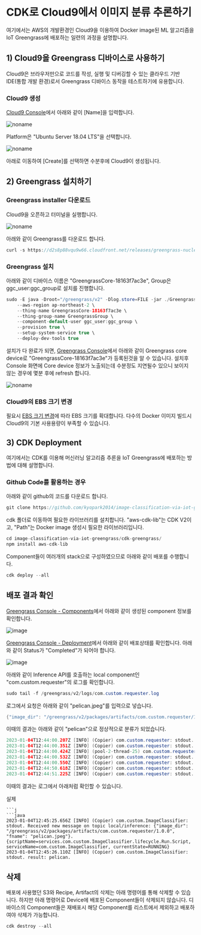 # CDK로 Cloud9에서 이미지 분류 추론하기 

여기에서는 AWS의 개발환경인 Cloud9을 이용하여 Docker image된 ML 알고리즘을 IoT Greengrass에 배포하는 일련의 과정을 설명합니다. 

## 1) Cloud9을 Greengrass 디바이스로 사용하기

Cloud9은 브라우저만으로 코드를 작성, 실행 및 디버깅할 수 있는 클라우드 기반 IDE(통합 개발 환경)로서 Greengrass 디바이스 동작을 테스트하기에 유용합니다.

### Cloud9 생성

[Cloud9 Console](https://ap-northeast-2.console.aws.amazon.com/cloud9control/home?region=ap-northeast-2#/create)에서 아래와 같이 [Name]을 입력합니다.

![noname](https://user-images.githubusercontent.com/52392004/204112727-f14df4fc-830f-4c58-b229-8adda848a7c0.png)

Platform은 "Ubuntu Server 18.04 LTS"을 선택합니다. 

![noname](https://user-images.githubusercontent.com/52392004/210555080-8a171197-9428-434d-b75d-58af38994334.png)


아래로 이동하여 [Create]를 선택하면 수분후에 Cloud9이 생성됩니다.



## 2) Greengrass 설치하기 

### Greengrass installer 다운로드

Cloud9을 오픈하고 터미널을 실행합니다.

![noname](https://user-images.githubusercontent.com/52392004/204112636-de69a319-86d8-4199-91ff-1ff9fa1871b8.png)

아래와 같이 Greengrass를 다운로드 합니다. 

```java
curl -s https://d2s8p88vqu9w66.cloudfront.net/releases/greengrass-nucleus-latest.zip > greengrass-nucleus-latest.zip && unzip greengrass-nucleus-latest.zip -d GreengrassCore
```

### Greengrass 설치 

아래와 같이 디바이스 이름은 "GreengrassCore-18163f7ac3e", Group은 ggc_user:ggc_group로 설치를 진행합니다. 

```java
sudo -E java -Droot="/greengrass/v2" -Dlog.store=FILE -jar ./GreengrassCore/lib/Greengrass.jar \
	--aws-region ap-northeast-2 \
	--thing-name GreengrassCore-18163f7ac3e \
	--thing-group-name GreengrassGroup \
	--component-default-user ggc_user:ggc_group \
	--provision true \
	--setup-system-service true \
	--deploy-dev-tools true
```

설치가 다 완료가 되면, [Greengrass Console](https://ap-northeast-2.console.aws.amazon.com/iot/home?region=ap-northeast-2#/greengrass/v2/cores)에서 아래와 같이 Greengrass core device로 "GreengrassCore-18163f7ac3e"가 등록된것을 알 수 있습니다. 설치후 Console 화면에 Core device 정보가 노출되는데 수분정도 지연될수 있으니 보이지 않는 경우에 몇분 후에 refresh 합니다. 

![noname](https://user-images.githubusercontent.com/52392004/204112707-7d82e8dd-4e30-4c24-9e77-c64f42995a76.png)


### Cloud9의 EBS 크기 변경 

필요시 [EBS 크기 변경](https://github.com/kyopark2014/technical-summary/blob/main/resize.md)에 따라 EBS 크기를 확대합니다. 다수의 Docker 이미지 빌드시 Cloud9의 기본 사용용량이 부족할 수 있습니다. 

## 3) CDK Deployment

여기에서는 CDK를 이용해 머신러닝 알고리즘 추론을 IoT Greengrass에 배포하는 방법에 대해 설명합니다. 

### Github Code를 활용하는 경우

아래와 같이 github의 코드를 다운로드 합니다. 

```java
git clone https://github.com/kyopark2014/image-classification-via-iot-greengrass
```

cdk 폴더로 이동하여 필요한 라이브러리를 설치합니다. "aws-cdk-lib"는 CDK V2이고, "Path"는 Docker image 생성시 필요한 라이브러리입니다. 

```java
cd image-classification-via-iot-greengrass/cdk-greengrass/
npm install aws-cdk-lib
```


Component들이 여러개의 stack으로 구성하였으므로 아래와 같이 배포를 수행합니다. 

```java
cdk deploy --all
```


## 배포 결과 확인

[Greengrass Console - Components](https://ap-northeast-2.console.aws.amazon.com/iot/home?region=ap-northeast-2#/greengrass/v2/components)에서 아래와 같이 생성된 component 정보를 확인합니다. 

![image](https://user-images.githubusercontent.com/52392004/210557261-5570543d-ffcc-42ea-85f4-468f115b735a.png)


[Greengrass Console - Deployment](https://ap-northeast-2.console.aws.amazon.com/iot/home?region=ap-northeast-2#/greengrass/v2/deployments)에서 아래와 같이 배포상태를 확인합니다. 아래와 같이 Status가 "Completed"가 되어야 합니다. 

![image](https://user-images.githubusercontent.com/52392004/210557345-00686e44-d7fd-4670-9498-5b0f6a49cbf2.png)


아래와 같이 Inference API를 호출하는 local component인 "com.custom.requester"의 로그를 확인합니다.
```java
sudo tail -f /greengrass/v2/logs/com.custom.requester.log
```

로그에서 요청은 아래와 같이 "pelican.jpeg"를 입력으로 넣습니다. 

```java
{"image_dir": "/greengrass/v2/packages/artifacts/com.custom.requester/1.0.0", "fname": "pelican.jpeg"}
```

이때의 결과는 아래와 같이 "pelican"으로 정상적으로 분류가 되었습니다.

```java
2023-01-04T12:44:00.207Z [INFO] (Copier) com.custom.requester: stdout. Installing collected packages: awscrt, awsiotsdk. {scriptName=services.com.custom.requester.lifecycle.Install, serviceName=com.custom.requester, currentState=NEW}
2023-01-04T12:44:00.351Z [INFO] (Copier) com.custom.requester: stdout. Successfully installed awscrt-0.14.7 awsiotsdk-1.11.9. {scriptName=services.com.custom.requester.lifecycle.Install, serviceName=com.custom.requester, currentState=NEW}
2023-01-04T12:44:00.424Z [INFO] (pool-2-thread-25) com.custom.requester: shell-runner-start. {scriptName=services.com.custom.requester.lifecycle.Run, serviceName=com.custom.requester, currentState=STARTING, command=["python3 -u /greengrass/v2/packages/artifacts/com.custom.requester/1.0.0/reques..."]}
2023-01-04T12:44:00.532Z [INFO] (Copier) com.custom.requester: stdout. BASE_DIR =  /greengrass/v2/packages/artifacts/com.custom.requester/1.0.0. {scriptName=services.com.custom.requester.lifecycle.Run, serviceName=com.custom.requester, currentState=RUNNING}
2023-01-04T12:44:00.550Z [INFO] (Copier) com.custom.requester: stdout. Successfully subscribed to topic: local/result. {scriptName=services.com.custom.requester.lifecycle.Run, serviceName=com.custom.requester, currentState=RUNNING}
2023-01-04T12:44:50.618Z [INFO] (Copier) com.custom.requester: stdout. request: {"image_dir": "/greengrass/v2/packages/artifacts/com.custom.requester/1.0.0", "fname": "pelican.jpeg"}. {scriptName=services.com.custom.requester.lifecycle.Run, serviceName=com.custom.requester, currentState=RUNNING}
2023-01-04T12:44:51.225Z [INFO] (Copier) com.custom.requester: stdout. result: pelican. {scriptName=services.com.custom.requester.lifecycle.Run, serviceName=com.custom.requester, currentState=RUNNING}
```

이때의 결과는 로그에서 아래처럼 확인할 수 있습니다. 

실제 

```javaㅊ
```j
```java
2023-01-04T12:45:25.656Z [INFO] (Copier) com.custom.ImageClassifier: stdout. Received new message on topic local/inference: {"image_dir": "/greengrass/v2/packages/artifacts/com.custom.requester/1.0.0", "fname": "pelican.jpeg"}. {scriptName=services.com.custom.ImageClassifier.lifecycle.Run.Script, serviceName=com.custom.ImageClassifier, currentState=RUNNING}
2023-01-04T12:45:26.110Z [INFO] (Copier) com.custom.ImageClassifier: stdout. result: pelican. 
```

## 삭제


배포에 사용했던 S3와 Recipe, Artifact의 삭제는 아래 명령어를 통해 삭제할 수 있습니다. 하지만 아래 명령어로 Device에 배포된 Component들이 삭제되지 않습니다. 디바이스의 Component들은 재배포시 해당 Component를 리스트에서 제외하고 배포하여야 삭제가 가능합니다.

```java
cdk destroy --all
```




